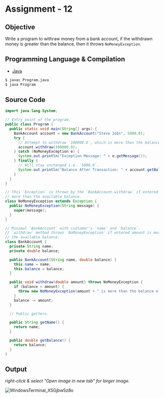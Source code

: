 # Assignment - 12

## Objective

Write a program to withraw money from a bank account, if the withdrawn money is greater than the balance, then it throws `NoMoneyException`.

## Programming Language & Compilation

- [Java](https://www.java.com/en/)

```bash
$ javac Program.java
$ java Program
```

## Source Code

```java
import java.lang.System;

// Entry point of the program.
public class Program {
  public static void main(String[] args) {
    BankAccount account = new BankAccount("Steve Jobs", 5000.0);
    try {
      // Attempt to withdraw `100000.0`, which is more than the balance.
      account.withdraw(100000.0);
    } catch (NoMoneyException e) {
      System.out.println("Exception Message: " + e.getMessage());
    } finally {
      // Will stay unchanged i.e. `5000.0`.
      System.out.println("Balance After Transaction: " + account.getBalance());
    }
  }
}

// This `Exception` is thrown by the `BankAccount.withdraw` if entered amount is
// more than the available balance.
class NoMoneyException extends Exception {
  public NoMoneyException(String message) {
    super(message);
  }
}

// Minimal `BankAccount` with customer's `name` and `balance`.
// `withdraw` method throws `NoMoneyException` if entered amount is more than
// the available balance.
class BankAccount {
  private String name;
  private double balance;

  public BankAccount(String name, double balance) {
    this.name = name;
    this.balance = balance;
  }

  public void withdraw(double amount) throws NoMoneyException {
    if (balance < amount) {
      throw new NoMoneyException(amount + " is more than the balance of " + balance);
    }
    balance -= amount;
  }

  // Public getters.

  public String getName() {
    return name;
  }

  public double getBalance() {
    return balance;
  }
}
```

## Output

_right-click & select "Open image in new tab" for larger image._

![WindowsTerminal_X5Gjbw5z8o](https://user-images.githubusercontent.com/28951144/174455044-b6c8b5af-3ed9-4cc6-89f1-bb759666a508.png)
